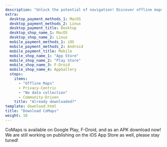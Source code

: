```yaml
---
description: "Unlock the potential of navigation! Discover offline maps, privacy-centric features, and a community-driven app"
extra:
  desktop_payment_methods_1: MacOS
  desktop_payment_methods_2: Linux
  desktop_payment_title: Desktop
  desktop_shop_name_1: MacOS
  desktop_shop_name_2: Linux
  mobile_payment_methods_1: iOS
  mobile_payment_methods_2: Android
  mobile_payment_title: Mobile
  mobile_shop_name_1: "App Store"
  mobile_shop_name_2: "Play Store"
  mobile_shop_name_3: F-Droid
  mobile_shop_name_4: AppGallery
  steps:
    items:
      - "Offline Maps"
      - Privacy-Centric
      - "No data collection"
      - Community-Driven
    title: "Already downloaded?"
template: download.html
title: "Download CoMaps"
weight: 10
---
```


CoMaps is available on Google Play, F-Droid, and as an APK download now! We
are still working on publishing on the iOS App Store as well, please stay
tuned!
